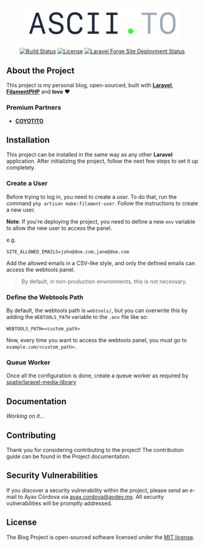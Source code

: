 <p align="center">
    <a href="https://asciito.coms" target="_blank"><img src="https://raw.githubusercontent.com/asciito/art/master/asciito_site/no_background/banner.png" width="400" alt="Laravel Logo"></a>
</p>

<p align="center">
    <a href="https://github.com/asciito/site/actions"><img src="https://github.com/asciito/site/workflows/blog-testing/badge.svg" alt="Build Status"></a>
    <a href="https://github.com/asciito/site/blob/main/LICENSE.md"><img src="https://img.shields.io/github/license/asciito/site" alt="License"></a>
    <a href="https://forge.laravel.com"><img src="https://img.shields.io/endpoint?url=https%3A%2F%2Fforge.laravel.com%2Fsite-badges%2F6195dfa0-5f93-4b42-818c-e2919980d250%3Fdate%3D1&style=flat-square" alt="Laravel Forge Site Deployment Status"/></a>
</p>

## About the Project

This project is my personal blog, open-sourced, built with [**Laravel**](https://laravel.com), [**FilamentPHP**](https://filamentphp.com) and **love** ❤️

### Premium Partners

- **[COYOTITO](https://coyotito.com.mx/)**

## Installation

This project can be installed in the same way as any other **Laravel** application. After initializing the project, follow the next few steps to set it up completely.

### Create a User

Before trying to log in, you need to create a user. To do that, run the command `php artisan make:filament-user`. Follow the instructions to create a new user.

**Note**:
If you're deploying the project, you need to define a new `env` variable to allow the new user to access the panel.

e.g.
```dotenv
SITE_ALLOWED_EMAILS=john@doe.com,jane@doe.com
```
Add the allowed emails in a CSV-like style, and only the defined emails can access the webtools panel.

> By default, in non-production environments, this is not necessary.

### Define the Webtools Path

By default, the webtools path is `webtools/`, but you can overwrite this by adding the `WEBTOOLS_PATH` variable to the `.env` file like so:

```dotenv
WEBTOOLS_PATH=<custom_path>
```

Now, every time you want to access the webtools panel, you must go to `example.com/<custom_path>`.


### Queue Worker

Once all the configuration is done, create a queue worker as required by [spatie/laravel-media-library](https://github.com/spatie/laravel-medialibrary)

## Documentation

_Working on it_...

## Contributing

Thank you for considering contributing to the project! The contribution guide can be found in the Project documentation.

## Security Vulnerabilities

If you discover a security vulnerability within the project, please send an e-mail to Ayax Córdova via [ayax.cordova@aydev.mx](mailto:ayax.cordova@aydev.mx). All security vulnerabilities will be promptly addressed.

## License

The Blog Project is open-sourced software licensed under the [MIT license](LICENSE.md).
